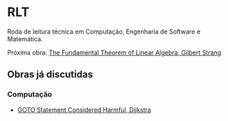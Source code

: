 # RLT

Roda de leitura técnica em Computação, Engenharia de Software e Matemática.

Próxima obra: [The Fundamental Theorem of Linear Algebra, Gilbert Strang](matematica/the_fundamental_theorem_of_linear_algebra_strang.md)

## Obras já discutidas

### Computação

- [GOTO Statement Considered Harmful, Dijkstra](computacao/goto_considered_harmful.md)


